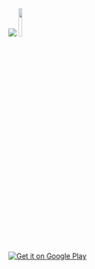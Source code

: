 
<img src="https://github.com/RomanTsisyk/YouTubePlaylist/blob/master/presentation/skrypin.ua%201024x500.png?raw=true">


<img src="https://raw.githubusercontent.com/RomanTsisyk/Guess_Game/master/logo/Screenshot_1588279988.png"  width="12%">

<a href='https://play.google.com/store/apps/details?id=ua.skrypin.youtubeapp'><img alt='Get it on Google Play' src='https://play.google.com/intl/en_us/badges/static/images/badges/en_badge_web_generic.png'/></a>

